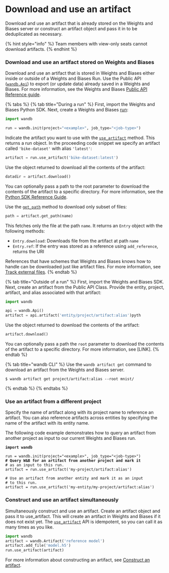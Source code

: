 # Download and use an artifact

Download and use an artifact that is already stored on the Weights and Biases server or construct an artifact object and pass it in to be deduplicated as necessary.

{% hint style="info" %}
Team members with view-only seats cannot download artifacts.
{% endhint %}

### Download and use an artifact stored on Weights and Biases

Download and use an artifact that is stored in Weights and Biases either inside or outside of a Weights and Biases Run. Use the Public API ([`wandb.Api`](https://docs.wandb.ai/ref/python/public-api/api)) to export (or update data) already saved in a Weights and Biases. For more information, see the Weights and Biases [Public API Reference guide](https://docs.wandb.ai/ref/python/public-api).

{% tabs %}
{% tab title="During a run" %}
First, import the Weights and Biases Python SDK. Next, create a Weights and Biases [run](https://docs.wandb.ai/ref/python/run):

```python
import wandb

run = wandb.init(project="<example>", job_type="<job-type>")
```

Indicate the artifact you want to use with the [`use_artifact`](https://docs.wandb.ai/ref/python/run#use\_artifact) method. This returns a run object. In the proceeding code snippet we specify an artifact called `'bike-dataset'` with alias `'latest'`:

```python
artifact = run.use_artifact('bike-dataset:latest')
```

Use the object returned to download all the contents of the artifact:

```python
datadir = artifact.download()
```

You can optionally pass a path to the root parameter to download the contents of the artifact to a specific directory. For more information, see the [Python SDK Reference Guide](https://docs.wandb.ai/ref/python/artifact#download).

Use the [`get_path`](https://docs.wandb.ai/ref/python/artifact#get\_path) method to download only subset of files:

```python
path = artifact.get_path(name)
```

This fetches only the file at the path `name`. It returns an `Entry` object with the following methods:

* `Entry.download`: Downloads file from the artifact at path `name`
* `Entry.ref`: If the entry was stored as a reference using `add_reference`, returns the URI

References that have schemes that Weights and Biases knows how to handle can be downloaded just like artifact files.  For more information, see [Track external files](https://app.gitbook.com/o/-Lr2SEfv2R3GSuF1kZCt/s/-Lqya5RvLedGEWPhtkjU-1972196547/\~/changes/j1B9n6G73J5mTKwAVy6u/guides/artifacts/track-external-files).
{% endtab %}

{% tab title="Outside of a run" %}
First, import the Weights and Biases SDK. Next, create an artifact from the Public API Class. Provide the entity, project, artifact, and alias associated with that artifact:

```python
import wandb

api = wandb.Api()
artifact = api.artifact('entity/project/artifact:alias')pyth
```

Use the object returned to download the contents of the artifact:

```python
artifact.download()
```

You can optionally pass a path the `root` parameter to download the contents of the artifact to a specific directory. For more information, see \[LINK].
{% endtab %}

{% tab title="wandb CLI" %}
Use the `wandb artifact get` command to download an artifact from the Weights and Biases server.

```
$ wandb artifact get project/artifact:alias --root mnist/
```
{% endtab %}
{% endtabs %}

### Use an artifact from a different project

Specify the name of artifact along with its project name to reference an artifact. You can also reference artifacts across entities by specifying the name of the artifact with its entity name.

The following code example demonstrates how to query an artifact from another project as input to our current Weights and Biases run. &#x20;

<pre class="language-python"><code class="lang-python"><strong>import wandb
</strong><strong>
</strong>run = wandb.init(project="&#x3C;example>", job_type="&#x3C;job-type>")
<strong># Query W&#x26;B for an artifact from another project and mark it
</strong># as an input to this run.
artifact = run.use_artifact('my-project/artifact:alias')

# Use an artifact from another entity and mark it as an input
# to this run.
artifact = run.use_artifact('my-entity/my-project/artifact:alias')</code></pre>

### Construct and use an artifact simultaneously

Simultaneously construct and use an artifact. Create an artifact object and pass it to use\_artifact. This will create an artifact in Weights and Biases if it does not exist yet. The [`use_artifact`](https://docs.wandb.ai/ref/python/run#use\_artifact) API is idempotent, so you can call it as many times as you like.

```python
import wandb
artifact = wandb.Artifact('reference model')
artifact.add_file('model.h5')
run.use_artifact(artifact)
```

For more information about constructing an artifact, see [Construct an artifact](https://app.gitbook.com/o/-Lr2SEfv2R3GSuF1kZCt/s/-Lqya5RvLedGEWPhtkjU-1972196547/\~/changes/j1B9n6G73J5mTKwAVy6u/guides/artifacts/construct-an-artifact).

